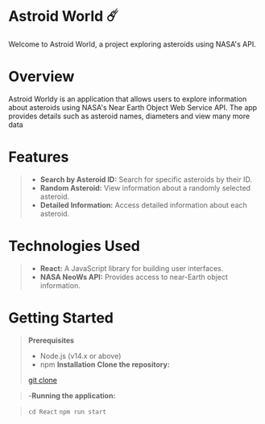 # Astroid World ☄️
Welcome to  Astroid World, a project exploring asteroids using NASA's API.

# Overview
 Astroid Worldy is an application that allows users to explore information about asteroids using NASA's Near Earth Object Web Service API. The app provides details such as asteroid names, diameters and view many more data 

# Features
> - **Search by Asteroid ID:** Search for specific asteroids by their ID.
> - **Random Asteroid:** View information about a randomly selected asteroid.
> - **Detailed Information:** Access detailed information about each asteroid.

# Technologies Used
> - **React:** A JavaScript library for building user interfaces.
> - **NASA NeoWs API:** Provides access to near-Earth object information.

# Getting Started
>**Prerequisites**
> - Node.js (v14.x or above)
> - npm 
> **Installation**
> **Clone the repository:**
>
>[git clone]([https://www.example.com](https://github.com/Sachin-201/React/AstroidWorld.git))

> -**Running the application:**

>``cd React``
>``npm run start``
